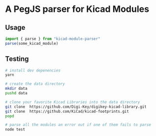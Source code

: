 # A PegJS parser for Kicad Modules

## Usage

```ts
import { parse } from "kicad-module-parser"
parse(some_kicad_module)
```

## Testing

```sh
# install dev depenencies
yarn

# create the data directory
mkdir data
pushd data

# clone your favorite Kicad Libraries into the data directory
git clone  https://github.com/Digi-Key/digikey-kicad-library.git
git clone  https://github.com/KiCad/kicad-footprints.git
popd

# parse all the modules an error out if one of them fails to parse
node test
```